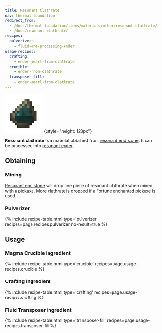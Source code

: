 ```yaml
---
title: Resonant Clathrate
nav: thermal-foundation
redirect_from:
  - /docs/thermal-foundation/items/materials/other/resonant-clathrate/
  - /docs/resonant-clathrate/
recipes:
  pulverizer:
    - fluid-ore-processing-ender
usage-recipes:
  crafting:
    - ender-pearl-from-clathrate
  crucible:
    - ender-from-clathrate
  transposer-fill:
    - ender-pearl-from-clathrate
---
```


![Resonant clathrate](/assets/images/thermal-foundation/clathrate-ender.gif){:style="height: 128px"}


**Resonant clathrate** is a material obtained from [resonant end
stone](/docs/thermal-foundation/resonant-end-stone/). It can be processed into [resonant
ender](/docs/thermal-foundation/resonant-ender/).


Obtaining
---------

### Mining
[Resonant end stone](/docs/thermal-foundation/resonant-end-stone/) will drop one piece of resonant
clathrate when mined with a pickaxe. More clathrate is dropped if a
[Fortune](https://minecraft.gamepedia.com/Fortune) enchanted pickaxe is used.

### Pulverizer
{% include recipe-table.html type='pulverizer' recipes=page.recipes.pulverizer no-result=true %}


Usage
-----

### Magma Crucible ingredient
{% include recipe-table.html type='crucible' recipes=page.usage-recipes.crucible %}

### Crafting ingredient
{% include recipe-table.html type='crafting' recipes=page.usage-recipes.crafting %}

### Fluid Transposer ingredient
{% include recipe-table.html type='transposer-fill' recipes=page.usage-recipes.transposer-fill %}
